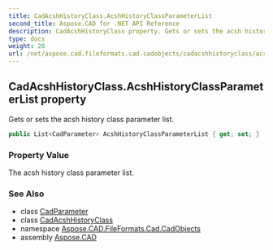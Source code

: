 ```yaml
---
title: CadAcshHistoryClass.AcshHistoryClassParameterList
second_title: Aspose.CAD for .NET API Reference
description: CadAcshHistoryClass property. Gets or sets the acsh history class parameter list
type: docs
weight: 20
url: /net/aspose.cad.fileformats.cad.cadobjects/cadacshhistoryclass/acshhistoryclassparameterlist/
---
```

## CadAcshHistoryClass.AcshHistoryClassParameterList property

Gets or sets the acsh history class parameter list.

```csharp
public List<CadParameter> AcshHistoryClassParameterList { get; set; }
```

### Property Value

The acsh history class parameter list.

### See Also

* class [CadParameter](../../../aspose.cad.fileformats.cad.cadparameters/cadparameter/)
* class [CadAcshHistoryClass](../)
* namespace [Aspose.CAD.FileFormats.Cad.CadObjects](../../../aspose.cad.fileformats.cad.cadobjects/)
* assembly [Aspose.CAD](../../../)


